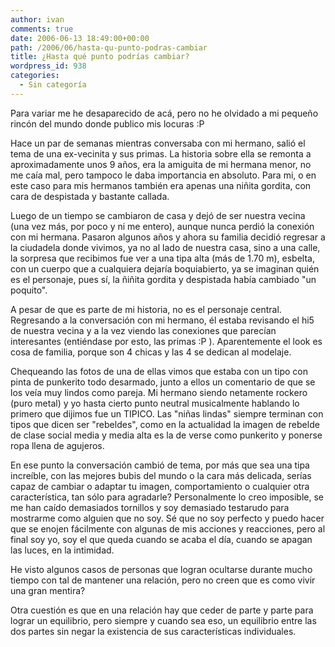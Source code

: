 ```yaml
---
author: ivan
comments: true
date: 2006-06-13 18:49:00+00:00
path: /2006/06/hasta-qu-punto-podras-cambiar
title: ¿Hasta qué punto podrías cambiar?
wordpress_id: 938
categories:
  - Sin categoría
---
```


Para variar me he desaparecido de acá, pero no he olvidado a mi pequeño rincón del mundo donde publico mis locuras :P

Hace un par de semanas mientras conversaba con mi hermano, salió el tema de una ex-vecinita y sus primas. La historia sobre ella se remonta a aproximadamente unos 9 años, era la amiguita de mi hermana menor, no me caía mal, pero tampoco le daba importancia en absoluto. Para mi, o en este caso para mis hermanos también era apenas una niñita gordita, con cara de despistada y bastante callada.

Luego de un tiempo se cambiaron de casa y dejó de ser nuestra vecina (una vez más, por poco y ni me entero), aunque nunca perdió la conexión con mi hermana. Pasaron algunos años y ahora su familia decidió regresar a la ciudadela donde vivimos, ya no al lado de nuestra casa, sino a una calle, la sorpresa que recibimos fue ver a una tipa alta (más de 1.70 m), esbelta, con un cuerpo que a cualquiera dejaría boquiabierto, ya se imaginan quién es el personaje, pues sí, la ñiñita gordita y despistada había cambiado "un poquito".

A pesar de que es parte de mi historia, no es el personaje central. Regresando a la conversación
con mi hermano, él estaba revisando el hi5 de nuestra vecina y a la vez viendo las conexiones que parecían interesantes (entiéndase por esto, las primas :P ). Aparentemente el look es cosa de familia, porque son 4 chicas y las 4 se dedican al modelaje.

Chequeando las fotos de una de ellas vimos que estaba con un tipo con pinta de punkerito todo desarmado, junto a ellos un comentario de que se los veía muy lindos como pareja. Mi hermano siendo netamente rockero (puro metal) y yo hasta cierto punto neutral musicalmente hablando lo primero que dijimos fue un TIPICO. Las "niñas lindas" siempre terminan con tipos que dicen ser "rebeldes", como en la actualidad la imagen de rebelde de clase social media y media alta es la de verse como punkerito y ponerse ropa llena de agujeros.

En ese punto la conversación cambió de tema, por más que sea una tipa increíble, con las mejores bubis del mundo o la cara más delicada, serías capaz de cambiar o adaptar tu imagen, comportamiento o cualquier otra característica, tan sólo para agradarle? Personalmente lo creo imposible, se me han caído demasiados tornillos y soy demasiado testarudo para mostrarme como alguien que no soy. Sé que no soy perfecto y puedo hacer que se enojen fácilmente con algunas de mis acciones y reacciones, pero al final soy yo, soy el que queda cuando se acaba el día, cuando se apagan las luces, en la intimidad.

He visto algunos casos de personas que logran ocultarse durante mucho tiempo con tal de mantener una relación, pero no creen que es como vivir una gran mentira?

Otra cuestión es que en una relación hay que ceder de parte y parte para lograr un equilibrio, pero siempre y cuando sea eso, un equilibrio entre las dos partes sin negar la existencia de sus características individuales.
